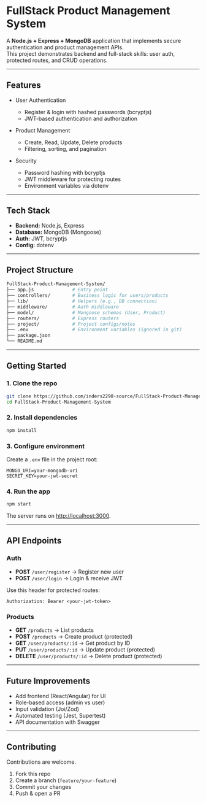 # FullStack Product Management System

A **Node.js + Express + MongoDB** application that implements secure authentication and product management APIs.  
This project demonstrates backend and full-stack skills: user auth, protected routes, and CRUD operations.

---

## Features

- User Authentication  
  - Register & login with hashed passwords (bcryptjs)  
  - JWT-based authentication and authorization  

- Product Management  
  - Create, Read, Update, Delete products  
  - Filtering, sorting, and pagination  

- Security  
  - Password hashing with bcryptjs  
  - JWT middleware for protecting routes  
  - Environment variables via dotenv  

---

## Tech Stack

- **Backend:** Node.js, Express  
- **Database:** MongoDB (Mongoose)  
- **Auth:** JWT, bcryptjs  
- **Config:** dotenv  

---

## Project Structure

```bash
FullStack-Product-Management-System/
├── app.js              # Entry point
├── controllers/        # Business logic for users/products
├── lib/                # Helpers (e.g., DB connection)
├── middleware/         # Auth middleware
├── model/              # Mongoose schemas (User, Product)
├── routers/            # Express routers
├── project/            # Project configs/notes
├── .env                # Environment variables (ignored in git)
├── package.json
└── README.md
````

---

## Getting Started

### 1. Clone the repo

```bash
git clone https://github.com/inders2290-source/FullStack-Product-Management-System.git
cd FullStack-Product-Management-System
```

### 2. Install dependencies

```bash
npm install
```

### 3. Configure environment

Create a `.env` file in the project root:

```env
MONGO_URI=your-mongodb-uri
SECRET_KEY=your-jwt-secret
```

### 4. Run the app

```bash
npm start
```

The server runs on [http://localhost:3000](http://localhost:3000).

---

## API Endpoints

### Auth

* **POST** `/user/register` → Register new user
* **POST** `/user/login` → Login & receive JWT

Use this header for protected routes:

```
Authorization: Bearer <your-jwt-token>
```

### Products

* **GET** `/products` → List products
* **POST** `/products` → Create product (protected)
* **GET** `/user/products/:id` → Get product by ID
* **PUT** `/user/products/:id` → Update product (protected)
* **DELETE** `/user/products/:id` → Delete product (protected)

---

## Future Improvements

* Add frontend (React/Angular) for UI
* Role-based access (admin vs user)
* Input validation (Joi/Zod)
* Automated testing (Jest, Supertest)
* API documentation with Swagger

---

## Contributing

Contributions are welcome.

1. Fork this repo
2. Create a branch (`feature/your-feature`)
3. Commit your changes
4. Push & open a PR
